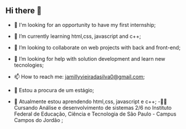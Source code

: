 ## Hi there 👋



- 🔭 I'm looking for an opportunity to have my first internship;
- 🌱 I’m currently learning  html,css, javascript and  c++;
- 👯 I’m looking to collaborate on web projects with back and front-end;
- 🤔 I’m looking for help with solution development and learn new tecnologies;
- 📫 How to reach me: jamillyvieiradasilva0@gmail.com;

- 🔭 Estou a procura de um estágio;
- 🌱 Atualmente estou aprendendo   html,css, javascript e  c++;
-🧑‍🎓 Cursando Análise e desenvolvimento de sistemas 2/6
   no Instituto Federal de Educação, Ciência e Tecnologia de São Paulo - Campus Campos do Jordão  ;


